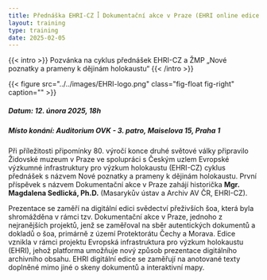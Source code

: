 ```yaml
---
title: Přednáška EHRI-CZ ꟾ Dokumentační akce v Praze (EHRI online edice)
layout: training
type: training
date: 2025-02-05
---
```


{{< intro >}}
Pozvánka na cyklus přednášek EHRI-CZ a ŽMP „Nové poznatky a prameny k dějinám holokaustu“ 
{{< /intro >}}

{{< figure src="../../images/EHRI-logo.png" class="fig-float fig-right" caption="" >}}

##### Datum: 12. února 2025, 18h

##### Místo konání: Auditorium OVK - 3. patro, Maiselova 15, Praha 1

Při příležitosti připomínky 80. výročí konce druhé světové války připravilo Židovské muzeum v Praze ve spolupráci s Českým uzlem Evropské výzkumné infrastruktury pro výzkum holokaustu (EHRI-CZ) cyklus přednášek s názvem Nové poznatky a prameny k dějinám holokaustu. První příspěvek s názvem Dokumentační akce v Praze zahájí historička **Mgr. Magdalena Sedlická, Ph.D.** (Masarykův ústav a Archiv AV ČR, EHRI-CZ). 

Prezentace se zaměří na digitální edici svědectví přeživších šoa, která byla shromážděna v rámci tzv. Dokumentační akce v Praze, jednoho z nejranějších projektů, jenž se zaměřoval na sběr autentických dokumentů a dokladů o šoa, primárně z území Protektorátu Čechy a Morava. Edice vznikla v rámci projektu Evropská infrastruktura pro výzkum holokaustu (EHRI), jehož platforma umožňuje nový způsob prezentace digitálního archivního obsahu. EHRI digitální edice se zaměřují na anotované texty doplněné mimo jiné o skeny dokumentů a interaktivní mapy.
